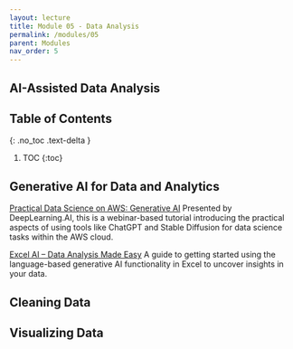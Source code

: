 ```yaml
---
layout: lecture
title: Module 05 - Data Analysis
permalink: /modules/05
parent: Modules
nav_order: 5
---
```


## AI-Assisted Data Analysis


## Table of Contents
{: .no_toc .text-delta }

1. TOC
{:toc}



## Generative AI for Data and Analytics

[Practical Data Science on AWS: Generative AI](https://www.youtube.com/watch?v=ChGx_wK7VaE)
Presented by DeepLearning.AI, this is a webinar-based tutorial introducing the practical aspects of using tools like ChatGPT and Stable Diffusion for data science tasks within the AWS cloud.

[Excel AI – Data Analysis Made Easy](https://www.youtube.com/watch?v=b-cFv2DvEqE)
A guide to getting started using the language-based generative AI functionality in Excel to uncover insights in your data.


## Cleaning Data

## Visualizing Data
